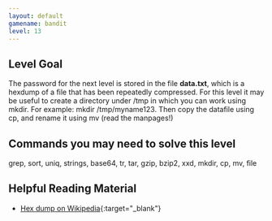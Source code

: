 ```yaml
---
layout: default
gamename: bandit
level: 13
---
```

Level Goal
----------
The password for the next level is stored in the file **data.txt**,
which is a hexdump of a file that has been repeatedly compressed.
For this level it may be useful to create a directory under /tmp in
which you can work using mkdir. For example: mkdir /tmp/myname123.
Then copy the datafile using cp, and rename it using mv (read the
manpages!)

Commands you may need to solve this level
-----------------------------------------
grep, sort, uniq, strings, base64, tr, tar, gzip, bzip2, xxd, mkdir,
cp, mv, file

Helpful Reading Material
------------------------
- [Hex dump on Wikipedia][]{:target="_blank"} 

[Hex dump on Wikipedia]: http://en.wikipedia.org/wiki/Hex_dump
